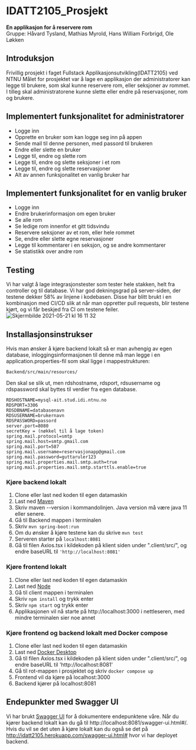 # IDATT2105_Prosjekt
**En applikasjon for å reservere rom**<br>
Gruppe: Håvard Tysland, Mathias Myrold, Hans William Forbrigd, Ole Løkken

## Introduksjon
Frivillig prosjekt i faget Fullstack Applikasjonsutvikling(IDATT2105) ved NTNU
Målet for prosjektet var å lage en applikasjon der administratorer kan legge til brukere, som skal kunne reservere rom, eller seksjoner av rommet. I tilleg skal administratorene kunne slette eller endre på reservasjoner, rom og brukere.

## Implementert funksjonalitet for administratorer
  - Logge inn
  - Opprette en bruker som kan logge seg inn på appen
  - Sende mail til denne personen, med passord til brukeren
  - Endre eller slette en bruker
  - Legge til, endre og slette rom
  - Legge til, endre og slette seksjoner i et rom
  - Legge til, endre og slette reservasjoner
  - Alt av annen funksjonalitet en vanlig bruker har


## Implementert funksjonalitet for en vanlig bruker
  - Logge inn
  - Endre brukerinformasjon om egen bruker
  - Se alle rom
  - Se ledige rom innenfor et gitt tidsvindu
  - Reservere seksjoner av et rom, eller hele rommet
  - Se, endre eller slette egne reservasjoner
  - Legge til kommentarer i en seksjon, og se andre kommentarer
  - Se statistikk over andre rom

## Testing
Vi har valgt å lage integrasjonstester som tester hele stakken, helt fra controller og til database. Vi har god dekningsgrad på server-siden, der testene dekker 58% av linjene i kodebasen. Disse har blitt brukt i en kombinasjon med CI/CD slik at når man oppretter pull requests, blir testene kjørt, og vi får beskjed fra CI om testene feiler. 
![Skjermbilde 2021-05-21 kl  16 11 32](https://user-images.githubusercontent.com/55196403/119150974-3936af80-ba4f-11eb-8b25-39afc81a85df.png)



## Installasjonsinstrukser
Hvis man ønsker å kjøre backend lokalt så er man avhengig av egen database, inloggingsinformasjonen til denne må man legge i en application.properties-fil som skal ligge i mappestrukturen: 

```Backend/src/main/resources/```

Den skal se slik ut, men rdshostname, rdsport, rdsusername og rdspassword skal byttes til verdier fra egen database.

```
RDSHOSTNAME=mysql-ait.stud.idi.ntnu.no
RDSPORT=3306
RDSDBNAME=databasenavn
RDSUSERNAME=brukernavn
RDSPASSWORD=passord
server.port=8080
secretKey = (nøkkel til å lage token)
spring.mail.protocol=smtp
spring.mail.host=smtp.gmail.com
spring.mail.port=587
spring.mail.username=reservasjonapp@gmail.com
spring.mail.password=guttaruler123
spring.mail.properties.mail.smtp.auth=true
spring.mail.properties.mail.smtp.starttls.enable=true
```

### Kjøre backend lokalt
  1. Clone eller last ned koden til egen datamaskin
  2. Last ned [Maven](https://maven.apache.org/)
  3. Skriv maven --version i kommandolinjen. Java version må være java 11 eller senere.
  4. Gå til Backend mappen i terminalen
  5. Skriv ```mvn spring-boot:run```
  6. Om du ønsker å kjøre testene kan du skrive ```mvn test```
  7. Serveren starter på ```localhost:8081``` 
  8. Gå til filen Axios.tsx i kildekoden på klient siden under ".client/src/", og endre baseURL til ```'http://localhost:8081'```

### Kjøre frontend lokalt
  1. Clone eller last ned koden til egen datamaskin
  2. Last ned [Node](https://nodejs.org/en/)
  3. Gå til client mappen i terminalen
  4. Skriv ```npm install``` og trykk enter
  5. Skriv ```npm start``` og trykk enter
  6. Applikasjonen vil nå starte på http://localhost:3000 i nettleseren, med mindre terminalen sier noe annet
 
### Kjøre frontend og backend lokalt med Docker compose
  1. Clone eller last ned koden til egen datamaskin
  2. Last ned [Docker Desktop](https://www.docker.com/products/docker-desktop)
  3. Gå til filen Axios.tsx i kildekoden på klient siden under ".client/src/", og endre baseURL til 'http://localhost:8081'
  4. Gå til rot-mappen i prosjektet og skriv ```docker compose up```
  5. Frontend vil da kjøre på localhost:3000
  6. Backend kjører på localhost:8081


## Endepunkter med Swagger UI
Vi har brukt [Swagger UI](https://swagger.io/tools/swagger-ui/) for å dokumentere endepunktene våre. Når du kjører backend lokalt kan du gå til http://localhost:8081/swagger-ui.html#/. Hvis du vil se det uten å kjøre lokalt kan du også se det på http://idatt2105.herokuapp.com/swagger-ui.html# hvor vi har deployet backend.
 


  
